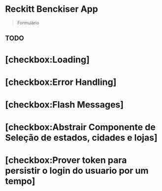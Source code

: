 # Reckitt Benckiser App

> Formulário

## TODO

# [checkbox:Loading]

# [checkbox:Error Handling]

# [checkbox:Flash Messages]

# [checkbox:Abstrair Componente de Seleção de estados, cidades e lojas]

# [checkbox:Prover token para persistir o login do usuario por um tempo]
